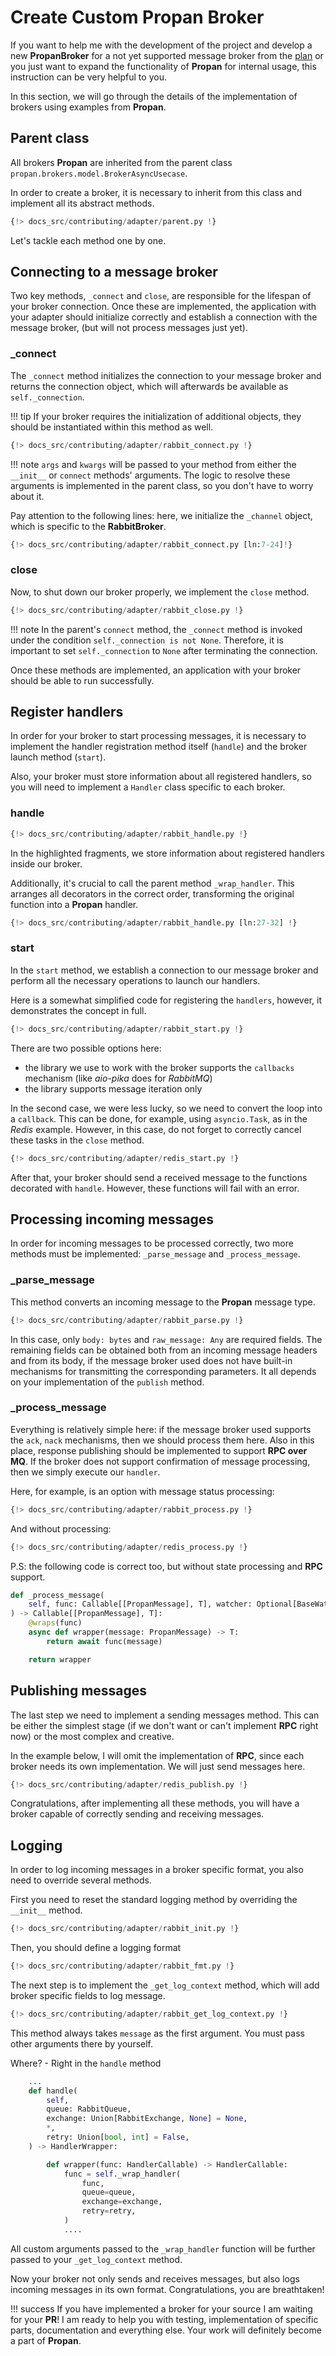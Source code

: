 # Create Custom **Propan** Broker

If you want to help me with the development of the project and develop a new **PropanBroker** for a not yet supported message broker from the [plan](../../#supported-mq-brokers) or you just want to expand the functionality of **Propan** for internal usage, this instruction can be very helpful to you.

In this section, we will go through the details of the implementation of brokers using examples from **Propan**.

## Parent class

All brokers **Propan** are inherited from the parent class `propan.brokers.model.BrokerAsyncUsecase`.

In order to create a broker, it is necessary to inherit from this class and implement all its abstract methods.

```python linenums='1'
{!> docs_src/contributing/adapter/parent.py !}
```

Let's tackle each method one by one.

## Connecting to a message broker

Two key methods, `_connect` and `close`, are responsible for the lifespan of your broker connection. Once these are implemented, the application with your adapter should initialize correctly and establish a connection with the message broker, (but will not process messages just yet).

### _connect

The `_connect` method initializes the connection to your message broker and returns the connection object, which will afterwards be available as `self._connection`.

!!! tip
    If your broker requires the initialization of additional objects, they should be instantiated within this method as well.

```python linenums='1' hl_lines="8 17-19 24"
{!> docs_src/contributing/adapter/rabbit_connect.py !}
```

!!! note
    `args` and `kwargs` will be passed to your method from either the  `__init__` or `connect` methods' arguments. The logic to resolve these arguments is implemented in the parent class, so you don't have to worry about it.

Pay attention to the following lines: here, we initialize the `_channel` object, which is specific to the **RabbitBroker**.

```python linenums='8' hl_lines="3 14-15"
{!> docs_src/contributing/adapter/rabbit_connect.py [ln:7-24]!}
```

### close

Now, to shut down our broker properly, we implement the `close` method.

```python linenums='8' hl_lines="6-7 10-11"
{!> docs_src/contributing/adapter/rabbit_close.py !}
```

!!! note
    In the parent's `connect` method, the `_connect` method is invoked under the condition `self._connection is not None`. Therefore, it is important to set `self._connection` to `None` after terminating the connection.

Once these methods are implemented, an application with your broker should be able to run successfully.

## Register handlers

In order for your broker to start processing messages, it is necessary to implement the handler registration method itself (`handle`) and the broker launch method (`start`).

Also, your broker must store information about all registered handlers, so you will need to implement a `Handler` class specific to each broker.

### handle

```python linenums='1' hl_lines="10-13 17 29-30"
{!> docs_src/contributing/adapter/rabbit_handle.py !}
```

In the highlighted fragments, we store information about registered handlers inside our broker.

Additionally, it's crucial to call the parent method `_wrap_handler`. This arranges all decorators in the correct order, transforming the original function into a **Propan** handler.

```python linenums='27' hl_lines="2"
{!> docs_src/contributing/adapter/rabbit_handle.py [ln:27-32] !}
```

### start

In the `start` method, we establish a connection to our message broker and perform all the necessary operations to launch our handlers.

Here is a somewhat simplified code for registering the `handlers`, however, it demonstrates the concept in full.

```python linenums='1' hl_lines="4 9"
{!> docs_src/contributing/adapter/rabbit_start.py !}
```

There are two possible options here:

* the library we use to work with the broker supports the `callbacks` mechanism (like *aio-pika* does for *RabbitMQ*)
* the library supports message iteration only

In the second case, we were less lucky, so we need to convert the loop into a `callback`. This can be done, for example, using `asyncio.Task`, as in the *Redis* example. However, in this case, do not forget to correctly cancel these tasks in the `close` method.

```python linenums='1' hl_lines="16 26-27 45 55"
{!> docs_src/contributing/adapter/redis_start.py !}
```

After that, your broker should send a received message to the functions decorated with `handle`. However, these functions will fail with an error.

## Processing incoming messages

In order for incoming messages to be processed correctly, two more methods must be implemented: `_parse_message` and `_process_message`.

### _parse_message

This method converts an incoming message to the **Propan** message type.

```python linenums='1' hl_lines="10-12"
{!> docs_src/contributing/adapter/rabbit_parse.py !}
```

In this case, only `body: bytes` and `raw_message: Any` are required fields. The remaining fields can be obtained both from an incoming message headers and from its body, if the message broker used does not have built-in mechanisms for transmitting the corresponding parameters. It all depends on your implementation of the `publish` method.

### _process_message

Everything is relatively simple here: if the message broker used supports the `ack`, `nack` mechanisms, then we should process them here. Also in this place, response publishing should be implemented to support **RPC over MQ**. If the broker does not support confirmation of message processing, then we simply execute our `handler`.

Here, for example, is an option with message status processing:

```python linenums='1' hl_lines="30"
{!> docs_src/contributing/adapter/rabbit_process.py !}
```

And without processing:

```python linenums='1' hl_lines="19"
{!> docs_src/contributing/adapter/redis_process.py !}
```

P.S: the following code is correct too, but without state processing and **RPC** support.

```python
def _process_message(
    self, func: Callable[[PropanMessage], T], watcher: Optional[BaseWatcher]
) -> Callable[[PropanMessage], T]:
    @wraps(func)
    async def wrapper(message: PropanMessage) -> T:
        return await func(message)

    return wrapper
```

## Publishing messages

The last step we need to implement a sending messages method. This can be either the simplest stage (if we don't want or can't implement **RPC** right now) or the most complex and creative.

In the example below, I will omit the implementation of **RPC**, since each broker needs its own implementation. We will just send messages here.

```python linenums='1' hl_lines="21 23"
{!> docs_src/contributing/adapter/redis_publish.py !}
```

Congratulations, after implementing all these methods, you will have a broker capable of correctly sending and receiving messages.

## Logging

In order to log incoming messages in a broker specific format, you also need to override several methods.

First you need to reset the standard logging method by overriding the `__init__` method.

```python linenums='1' hl_lines="10"
{!> docs_src/contributing/adapter/rabbit_init.py !}
```

Then, you should define a logging format

```python linenums='1' hl_lines="17"
{!> docs_src/contributing/adapter/rabbit_fmt.py !}
```

The next step is to implement the `_get_log_context` method, which will add broker specific fields to log message.

```python linenums='1' hl_lines="17"
{!> docs_src/contributing/adapter/rabbit_get_log_context.py !}
```

This method always takes `message` as the first argument. You must pass other arguments there by yourself.

Where? - Right in the `handle` method

```python linenums='1' hl_lines="11 13-14"
    ...
    def handle(
        self,
        queue: RabbitQueue,
        exchange: Union[RabbitExchange, None] = None,
        *,
        retry: Union[bool, int] = False,
    ) -> HandlerWrapper:

        def wrapper(func: HandlerCallable) -> HandlerCallable:
            func = self._wrap_handler(
                func,
                queue=queue,
                exchange=exchange,
                retry=retry,
            )
            ....
```

All custom arguments passed to the `_wrap_handler` function will be further passed to your `_get_log_context` method.

Now your broker not only sends and receives messages, but also logs incoming messages in its own format. Congratulations, you are breathtaken!

!!! success
    If you have implemented a broker for your source I am waiting for your **PR**! I am ready to help you with testing, implementation of specific parts, documentation and everything else. Your work will definitely become a part of **Propan**.
